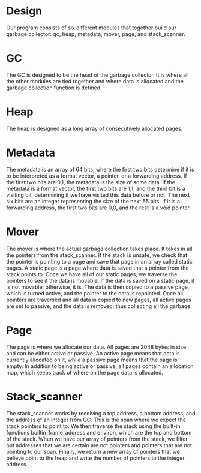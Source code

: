 # Design
Our program consists of six different modules that together build our garbage collector: gc, heap, metadata, mover, page, and stack_scanner.

# GC 
The GC is designed to be the head of the garbage collector. It is where all the other modules are tied together and where data is allocated and the garbage collection function is defined.

# Heap 
The heap is designed as a long array of consecutively allocated pages.

# Metadata
The metadata is an array of 64 bits, where the first two bits determine if it is to be interpreted as a format vector, a pointer, or a forwarding address. If the first two bits are 0,1, the metadata is the size of some data. If the metadata is a format vector, the first two bits are 1,1, and the third bit is a visiting bit, determining if we have visited this data before or not. The next six bits are an integer representing the size of the next 55 bits. If it is a forwarding address, the first two bits are 0,0, and the rest is a void pointer.

# Mover 
The mover is where the actual garbage collection takes place. It takes in all the pointers from the stack_scanner. If the stack is unsafe, we check that the pointer is pointing to a page and save that page in an array called static pages. A static page is a page where data is saved that a pointer from the stack points to. Once we have all of our static pages, we traverse the pointers to see if the data is movable. If the data is saved on a static page, it is not movable; otherwise, it is. The data is then copied to a passive page, which is turned active, and the pointer to the data is repointed. Once all pointers are traversed and all data is copied to new pages, all active pages are set to passive, and the data is removed, thus collecting all the garbage.

# Page 
The page is where we allocate our data. All pages are 2048 bytes in size and can be either active or passive. An active page means that data is currently allocated on it, while a passive page means that the page is empty. In addition to being active or passive, all pages contain an allocation map, which keeps track of where on the page data is allocated.

# Stack_scanner 
The stack_scanner works by receiving a top address, a bottom address, and the address of an integer from GC. This is the span where we expect the stack pointers to point to. We then traverse the stack using the built-in functions builtin_frame_address and environ, which are the top and bottom of the stack. When we have our array of pointers from the stack, we filter out addresses that we are certain are not pointers and pointers that are not pointing to our span. Finally, we return a new array of pointers that we believe point to the heap and write the number of pointers to the integer address.
